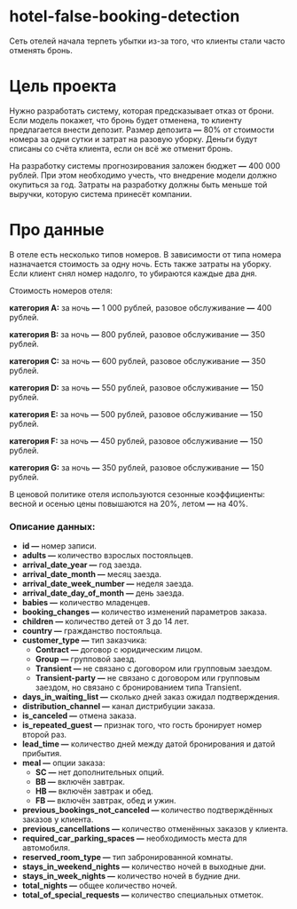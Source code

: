 # hotel-false-booking-detection

Cеть отелей начала терпеть убытки из-за того, что клиенты стали часто отменять бронь.
# Цель проекта
Нужно разработать систему, которая предсказывает отказ от брони. Если модель покажет, что бронь будет отменена, то клиенту предлагается внести депозит. Размер депозита **—** 80% от стоимости номера за одни сутки и затрат на разовую уборку. Деньги будут списаны со счёта клиента, если он всё же отменит бронь.

На разработку системы прогнозирования заложен бюджет **—** 400 000 рублей. При этом необходимо учесть, что внедрение модели должно окупиться за год. Затраты на разработку должны быть меньше той выручки, которую система принесёт компании.
# Про данные
В отеле есть несколько типов номеров. В зависимости от типа номера назначается стоимость за одну ночь. Есть также затраты на уборку. Если клиент снял номер надолго, то убираются каждые два дня.

Стоимость номеров отеля:

**категория A:** за ночь **—** 1 000 рублей, разовое обслуживание **—** 400 рублей.

**категория B:** за ночь **—** 800 рублей, разовое обслуживание **—** 350 рублей.

**категория C:** за ночь **—** 600 рублей, разовое обслуживание **—** 350 рублей.

**категория D:** за ночь **—** 550 рублей, разовое обслуживание **—** 150 рублей.

**категория E:** за ночь **—** 500 рублей, разовое обслуживание **—** 150 рублей.

**категория F:** за ночь **—** 450 рублей, разовое обслуживание **—** 150 рублей.

**категория G:** за ночь **—** 350 рублей, разовое обслуживание **—** 150 рублей.

В ценовой политике отеля используются сезонные коэффициенты: весной и осенью цены повышаются на 20%, летом **—** на 40%.

### Описание данных:
* **id —** номер записи.
* **adults —** количество взрослых постояльцев.
* **arrival_date_year —** год заезда.
* **arrival_date_month —** месяц заезда.
* **arrival_date_week_number —** неделя заезда.
* **arrival_date_day_of_month —** день заезда.
* **babies —** количество младенцев.
* **booking_changes —** количество изменений параметров заказа.
* **children —** количество детей от 3 до 14 лет.
* **country —** гражданство постояльца.
* **customer_type —** тип заказчика:
  * **Contract —** договор с юридическим лицом.
  * **Group —** групповой заезд.
  * **Transient —** не связано с договором или групповым заездом.
  * **Transient-party —** не связано с договором или групповым заездом, но связано с бронированием типа Transient.
*  **days_in_waiting_list —** сколько дней заказ ожидал подтверждения.
*  **distribution_channel —** канал дистрибуции заказа.
*  **is_canceled —** отмена заказа.
*  **is_repeated_guest —** признак того, что гость бронирует номер второй раз.
*  **lead_time —** количество дней между датой бронирования и датой прибытия.
*  **meal —** опции заказа:
   * **SC —** нет дополнительных опций.
   * **BB —** включён завтрак.
   * **HB —** включён завтрак и обед.
   * **FB —** включён завтрак, обед и ужин.
* **previous_bookings_not_canceled —** количество подтверждённых заказов у клиента.
* **previous_cancellations —** количество отменённых заказов у клиента.
* **required_car_parking_spaces —** необходимость места для автомобиля.
* **reserved_room_type —** тип забронированной комнаты.
* **stays_in_weekend_nights —** количество ночей в выходные дни.
* **stays_in_week_nights —** количество ночей в будние дни.
* **total_nights —** общее количество ночей.
* **total_of_special_requests —** количество специальных отметок.
